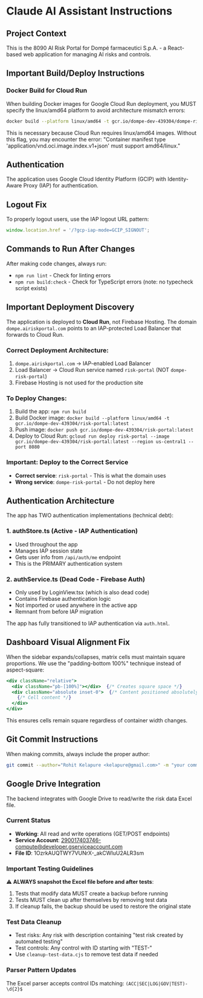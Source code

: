 # Claude AI Assistant Instructions

## Project Context
This is the 8090 AI Risk Portal for Dompé farmaceutici S.p.A. - a React-based web application for managing AI risks and controls.

## Important Build/Deploy Instructions

### Docker Build for Cloud Run
When building Docker images for Google Cloud Run deployment, you MUST specify the linux/amd64 platform to avoid architecture mismatch errors:

```bash
docker build --platform linux/amd64 -t gcr.io/dompe-dev-439304/dompe-risk-portal:latest .
```

This is necessary because Cloud Run requires linux/amd64 images. Without this flag, you may encounter the error:
"Container manifest type 'application/vnd.oci.image.index.v1+json' must support amd64/linux."

## Authentication
The application uses Google Cloud Identity Platform (GCIP) with Identity-Aware Proxy (IAP) for authentication.

## Logout Fix
To properly logout users, use the IAP logout URL pattern:
```javascript
window.location.href = '/?gcp-iap-mode=GCIP_SIGNOUT';
```

## Commands to Run After Changes
After making code changes, always run:
- `npm run lint` - Check for linting errors
- `npm run build:check` - Check for TypeScript errors (note: no typecheck script exists)

## Important Deployment Discovery
The application is deployed to **Cloud Run**, not Firebase Hosting. The domain `dompe.airiskportal.com` points to an IAP-protected Load Balancer that forwards to Cloud Run.

### Correct Deployment Architecture:
1. `dompe.airiskportal.com` → IAP-enabled Load Balancer
2. Load Balancer → Cloud Run service named `risk-portal` (NOT `dompe-risk-portal`)
3. Firebase Hosting is not used for the production site

### To Deploy Changes:
1. Build the app: `npm run build`
2. Build Docker image: `docker build --platform linux/amd64 -t gcr.io/dompe-dev-439304/risk-portal:latest .`
3. Push image: `docker push gcr.io/dompe-dev-439304/risk-portal:latest`
4. Deploy to Cloud Run: `gcloud run deploy risk-portal --image gcr.io/dompe-dev-439304/risk-portal:latest --region us-central1 --port 8080`

### Important: Deploy to the Correct Service
- **Correct service**: `risk-portal` - This is what the domain uses
- **Wrong service**: `dompe-risk-portal` - Do not deploy here

## Authentication Architecture
The app has TWO authentication implementations (technical debt):

### 1. authStore.ts (Active - IAP Authentication)
- Used throughout the app
- Manages IAP session state
- Gets user info from `/api/auth/me` endpoint
- This is the PRIMARY authentication system

### 2. authService.ts (Dead Code - Firebase Auth)
- Only used by LoginView.tsx (which is also dead code)
- Contains Firebase authentication logic
- Not imported or used anywhere in the active app
- Remnant from before IAP migration

The app has fully transitioned to IAP authentication via `auth.html`.

## Dashboard Visual Alignment Fix
When the sidebar expands/collapses, matrix cells must maintain square proportions. We use the "padding-bottom 100%" technique instead of aspect-square:

```jsx
<div className="relative">
  <div className="pb-[100%]"></div>  {/* Creates square space */}
  <div className="absolute inset-0">  {/* Content positioned absolutely */}
    {/* Cell content */}
  </div>
</div>
```

This ensures cells remain square regardless of container width changes.

## Git Commit Instructions
When making commits, always include the proper author:
```bash
git commit --author="Rohit Kelapure <kelapure@gmail.com>" -m "your commit message"
```

## Google Drive Integration
The backend integrates with Google Drive to read/write the risk data Excel file.

### Current Status
- **Working**: All read and write operations (GET/POST endpoints)
- **Service Account**: 290017403746-compute@developer.gserviceaccount.com
- **File ID**: 1OzrkAUQTWY7VUNrX-_akCWIuU2ALR3sm

### Important Testing Guidelines
⚠️ **ALWAYS snapshot the Excel file before and after tests**:
1. Tests that modify data MUST create a backup before running
2. Tests MUST clean up after themselves by removing test data
3. If cleanup fails, the backup should be used to restore the original state

### Test Data Cleanup
- Test risks: Any risk with description containing "test risk created by automated testing"
- Test controls: Any control with ID starting with "TEST-"
- Use `cleanup-test-data.cjs` to remove test data if needed

### Parser Pattern Updates
The Excel parser accepts control IDs matching: `(ACC|SEC|LOG|GOV|TEST)-\d{2}$`
